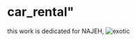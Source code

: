 # car_rental" 
this work is dedicated for NAJEH,
![exotic](https://github.com/user-attachments/assets/2f9cce26-e480-4e2d-a4b8-d0003fa6b948)
